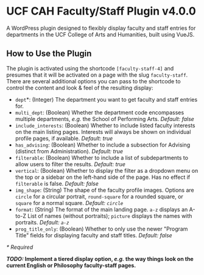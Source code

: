 # UCF CAH Faculty/Staff Plugin v4.0.0

A WordPress plugin designed to flexibly display faculty and staff entries for departments in the UCF College of Arts and Humanities, built using VueJS.

## How to Use the Plugin

The plugin is activated using the shortcode `[faculty-staff-4]` and presumes that it will be activated on a page with the slug `faculty-staff`. There are several additional options you can pass to the shortcode to control the content and look & feel of the resulting display:

* `dept`\*: (Integer) The department you want to get faculty and staff entries for.
* `multi_dept`: (Boolean) Whether the department code encompasses multiple departments, *e.g.* the School of Performing Arts. *Default: false*
* `include_interests`: (Boolean) Whether to include listed faculty interests on the main listing pages. Interests will always be shown on individual profile pages, if available. *Default: true*
* `has_advising`: (Boolean) Whether to include a subsection for Advising (distinct from Administration). *Default: true*
* `filterable`: (Boolean) Whether to include a list of subdepartments to allow users to filter the results. *Default: true*
* `vertical`: (Boolean) Whether to display the filter as a dropdown menu on the top or a sidebar on the left-hand side of the page. Has no effect if `filterable` is false. *Default: false*
* `img_shape`: (String) The shape of the faculty profile images. Options are `circle` for a circular portrait, `round-square` for a rounded square, or `square` for a normal square. *Default: `circle`*
* `format`: (String) The format of the main landing page. `a-z` displays an A-to-Z List of names (without portraits); `picture` displays the names with portraits. *Default: `a-z`*
* `prog_title_only`: (Boolean) Whether to only use the newer "Program Title" fields for displaying faculty and staff titles. *Default: false*

*\* Required*

***TODO:* Implement a tiered display option, *e.g.* the way things look on the current English or Philosophy faculty-staff pages.**
